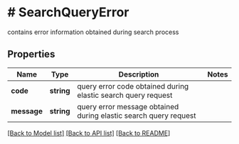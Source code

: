 # # SearchQueryError
contains error information obtained during search process

## Properties 


Name | Type | Description | Notes
------------ | ------------- | ------------- | -------------
**code**| **string** | query error code obtained during elastic search query request  |
**message**| **string** | query error message obtained during elastic search query request  |


[[Back to Model list]](../../README.md#models) [[Back to API list]](../../README.md#endpoints) [[Back to README]](../../README.md)

